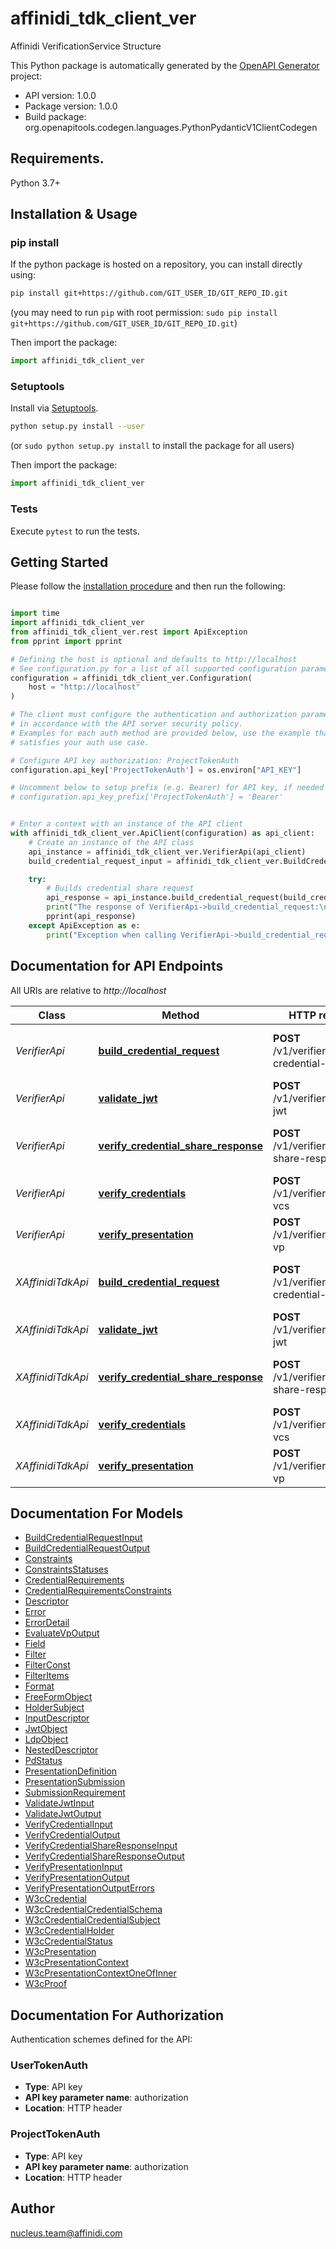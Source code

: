 # affinidi_tdk_client_ver

Affinidi VerificationService Structure

This Python package is automatically generated by the [OpenAPI Generator](https://openapi-generator.tech) project:

- API version: 1.0.0
- Package version: 1.0.0
- Build package: org.openapitools.codegen.languages.PythonPydanticV1ClientCodegen

## Requirements.

Python 3.7+

## Installation & Usage

### pip install

If the python package is hosted on a repository, you can install directly using:

```sh
pip install git+https://github.com/GIT_USER_ID/GIT_REPO_ID.git
```

(you may need to run `pip` with root permission: `sudo pip install git+https://github.com/GIT_USER_ID/GIT_REPO_ID.git`)

Then import the package:

```python
import affinidi_tdk_client_ver
```

### Setuptools

Install via [Setuptools](http://pypi.python.org/pypi/setuptools).

```sh
python setup.py install --user
```

(or `sudo python setup.py install` to install the package for all users)

Then import the package:

```python
import affinidi_tdk_client_ver
```

### Tests

Execute `pytest` to run the tests.

## Getting Started

Please follow the [installation procedure](#installation--usage) and then run the following:

```python

import time
import affinidi_tdk_client_ver
from affinidi_tdk_client_ver.rest import ApiException
from pprint import pprint

# Defining the host is optional and defaults to http://localhost
# See configuration.py for a list of all supported configuration parameters.
configuration = affinidi_tdk_client_ver.Configuration(
    host = "http://localhost"
)

# The client must configure the authentication and authorization parameters
# in accordance with the API server security policy.
# Examples for each auth method are provided below, use the example that
# satisfies your auth use case.

# Configure API key authorization: ProjectTokenAuth
configuration.api_key['ProjectTokenAuth'] = os.environ["API_KEY"]

# Uncomment below to setup prefix (e.g. Bearer) for API key, if needed
# configuration.api_key_prefix['ProjectTokenAuth'] = 'Bearer'


# Enter a context with an instance of the API client
with affinidi_tdk_client_ver.ApiClient(configuration) as api_client:
    # Create an instance of the API class
    api_instance = affinidi_tdk_client_ver.VerifierApi(api_client)
    build_credential_request_input = affinidi_tdk_client_ver.BuildCredentialRequestInput() # BuildCredentialRequestInput | BuildCredentialRequest

    try:
        # Builds credential share request
        api_response = api_instance.build_credential_request(build_credential_request_input)
        print("The response of VerifierApi->build_credential_request:\n")
        pprint(api_response)
    except ApiException as e:
        print("Exception when calling VerifierApi->build_credential_request: %s\n" % e)

```

## Documentation for API Endpoints

All URIs are relative to _http://localhost_

| Class             | Method                                                                                           | HTTP request                                   | Description                     |
| ----------------- | ------------------------------------------------------------------------------------------------ | ---------------------------------------------- | ------------------------------- |
| _VerifierApi_     | [**build_credential_request**](docs/VerifierApi.md#build_credential_request)                     | **POST** /v1/verifier/build-credential-request | Builds credential share request |
| _VerifierApi_     | [**validate_jwt**](docs/VerifierApi.md#validate_jwt)                                             | **POST** /v1/verifier/validate-jwt             | Validates JWT token             |
| _VerifierApi_     | [**verify_credential_share_response**](docs/VerifierApi.md#verify_credential_share_response)     | **POST** /v1/verifier/verify-share-response    | Verifying share response token  |
| _VerifierApi_     | [**verify_credentials**](docs/VerifierApi.md#verify_credentials)                                 | **POST** /v1/verifier/verify-vcs               | Verifying VC                    |
| _VerifierApi_     | [**verify_presentation**](docs/VerifierApi.md#verify_presentation)                               | **POST** /v1/verifier/verify-vp                | Verifying VP                    |
| _XAffinidiTdkApi_ | [**build_credential_request**](docs/XAffinidiTdkApi.md#build_credential_request)                 | **POST** /v1/verifier/build-credential-request | Builds credential share request |
| _XAffinidiTdkApi_ | [**validate_jwt**](docs/XAffinidiTdkApi.md#validate_jwt)                                         | **POST** /v1/verifier/validate-jwt             | Validates JWT token             |
| _XAffinidiTdkApi_ | [**verify_credential_share_response**](docs/XAffinidiTdkApi.md#verify_credential_share_response) | **POST** /v1/verifier/verify-share-response    | Verifying share response token  |
| _XAffinidiTdkApi_ | [**verify_credentials**](docs/XAffinidiTdkApi.md#verify_credentials)                             | **POST** /v1/verifier/verify-vcs               | Verifying VC                    |
| _XAffinidiTdkApi_ | [**verify_presentation**](docs/XAffinidiTdkApi.md#verify_presentation)                           | **POST** /v1/verifier/verify-vp                | Verifying VP                    |

## Documentation For Models

- [BuildCredentialRequestInput](docs/BuildCredentialRequestInput.md)
- [BuildCredentialRequestOutput](docs/BuildCredentialRequestOutput.md)
- [Constraints](docs/Constraints.md)
- [ConstraintsStatuses](docs/ConstraintsStatuses.md)
- [CredentialRequirements](docs/CredentialRequirements.md)
- [CredentialRequirementsConstraints](docs/CredentialRequirementsConstraints.md)
- [Descriptor](docs/Descriptor.md)
- [Error](docs/Error.md)
- [ErrorDetail](docs/ErrorDetail.md)
- [EvaluateVpOutput](docs/EvaluateVpOutput.md)
- [Field](docs/Field.md)
- [Filter](docs/Filter.md)
- [FilterConst](docs/FilterConst.md)
- [FilterItems](docs/FilterItems.md)
- [Format](docs/Format.md)
- [FreeFormObject](docs/FreeFormObject.md)
- [HolderSubject](docs/HolderSubject.md)
- [InputDescriptor](docs/InputDescriptor.md)
- [JwtObject](docs/JwtObject.md)
- [LdpObject](docs/LdpObject.md)
- [NestedDescriptor](docs/NestedDescriptor.md)
- [PdStatus](docs/PdStatus.md)
- [PresentationDefinition](docs/PresentationDefinition.md)
- [PresentationSubmission](docs/PresentationSubmission.md)
- [SubmissionRequirement](docs/SubmissionRequirement.md)
- [ValidateJwtInput](docs/ValidateJwtInput.md)
- [ValidateJwtOutput](docs/ValidateJwtOutput.md)
- [VerifyCredentialInput](docs/VerifyCredentialInput.md)
- [VerifyCredentialOutput](docs/VerifyCredentialOutput.md)
- [VerifyCredentialShareResponseInput](docs/VerifyCredentialShareResponseInput.md)
- [VerifyCredentialShareResponseOutput](docs/VerifyCredentialShareResponseOutput.md)
- [VerifyPresentationInput](docs/VerifyPresentationInput.md)
- [VerifyPresentationOutput](docs/VerifyPresentationOutput.md)
- [VerifyPresentationOutputErrors](docs/VerifyPresentationOutputErrors.md)
- [W3cCredential](docs/W3cCredential.md)
- [W3cCredentialCredentialSchema](docs/W3cCredentialCredentialSchema.md)
- [W3cCredentialCredentialSubject](docs/W3cCredentialCredentialSubject.md)
- [W3cCredentialHolder](docs/W3cCredentialHolder.md)
- [W3cCredentialStatus](docs/W3cCredentialStatus.md)
- [W3cPresentation](docs/W3cPresentation.md)
- [W3cPresentationContext](docs/W3cPresentationContext.md)
- [W3cPresentationContextOneOfInner](docs/W3cPresentationContextOneOfInner.md)
- [W3cProof](docs/W3cProof.md)

<a id="documentation-for-authorization"></a>

## Documentation For Authorization

Authentication schemes defined for the API:
<a id="UserTokenAuth"></a>

### UserTokenAuth

- **Type**: API key
- **API key parameter name**: authorization
- **Location**: HTTP header

<a id="ProjectTokenAuth"></a>

### ProjectTokenAuth

- **Type**: API key
- **API key parameter name**: authorization
- **Location**: HTTP header

## Author

nucleus.team@affinidi.com
